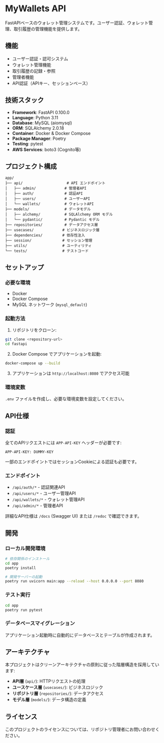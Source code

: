 # MyWallets API

FastAPIベースのウォレット管理システムです。ユーザー認証、ウォレット管理、取引履歴の管理機能を提供します。

## 機能

- ユーザー認証・認可システム
- ウォレット管理機能
- 取引履歴の記録・参照
- 管理者機能
- API認証（APIキー、セッションベース）

## 技術スタック

- **Framework**: FastAPI 0.100.0
- **Language**: Python 3.11
- **Database**: MySQL (aiomysql)
- **ORM**: SQLAlchemy 2.0.18
- **Container**: Docker & Docker Compose
- **Package Manager**: Poetry
- **Testing**: pytest
- **AWS Services**: boto3 (Cognito等)

## プロジェクト構成

```
app/
├── api/                    # API エンドポイント
│   ├── admin/             # 管理者API
│   ├── auth/              # 認証API
│   ├── users/             # ユーザーAPI
│   └── wallets/           # ウォレットAPI
├── models/                # データモデル
│   ├── alchemy/           # SQLAlchemy ORM モデル
│   └── pydantic/          # Pydantic モデル
├── repositories/          # データアクセス層
├── usecases/             # ビジネスロジック層
├── dependencies/         # 依存性注入
├── session/              # セッション管理
├── utils/                # ユーティリティ
└── tests/                # テストコード
```

## セットアップ

### 必要な環境

- Docker
- Docker Compose
- MySQL ネットワーク (`mysql_default`)

### 起動方法

1. リポジトリをクローン:
```bash
git clone <repository-url>
cd fastapi
```

2. Docker Compose でアプリケーションを起動:
```bash
docker-compose up --build
```

3. アプリケーションは `http://localhost:8080` でアクセス可能

### 環境変数

`.env` ファイルを作成し、必要な環境変数を設定してください。

## API仕様

### 認証

全てのAPIリクエストには `APP-API-KEY` ヘッダーが必要です:
```
APP-API-KEY: DUMMY-KEY
```

一部のエンドポイントではセッションCookieによる認証も必要です。

### エンドポイント

- `/api/auth/*` - 認証関連API
- `/api/users/*` - ユーザー管理API
- `/api/wallets/*` - ウォレット管理API
- `/api/admin/*` - 管理者API

詳細なAPI仕様は `/docs` (Swagger UI) または `/redoc` で確認できます。

## 開発

### ローカル開発環境

```bash
# 依存関係のインストール
cd app
poetry install

# 開発サーバーの起動
poetry run uvicorn main:app --reload --host 0.0.0.0 --port 8080
```

### テスト実行

```bash
cd app
poetry run pytest
```

### データベースマイグレーション

アプリケーション起動時に自動的にデータベースとテーブルが作成されます。

## アーキテクチャ

本プロジェクトはクリーンアーキテクチャの原則に従った階層構造を採用しています:

- **API層** (`api/`): HTTPリクエストの処理
- **ユースケース層** (`usecases/`): ビジネスロジック
- **リポジトリ層** (`repositories/`): データアクセス
- **モデル層** (`models/`): データ構造の定義

## ライセンス

このプロジェクトのライセンスについては、リポジトリ管理者にお問い合わせください。